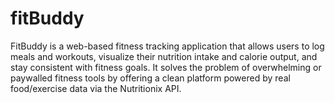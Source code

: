 # fitBuddy
FitBuddy is a web-based fitness tracking application that allows users to log meals and workouts, visualize their nutrition intake and calorie output, and stay consistent with fitness goals. It solves the problem of overwhelming or paywalled fitness tools by offering a clean platform powered by real food/exercise data via the Nutritionix API.
